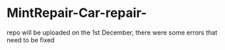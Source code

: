# MintRepair-Car-repair-
repo will be uploaded on the 1st December, there were some errors that need to be fixed
